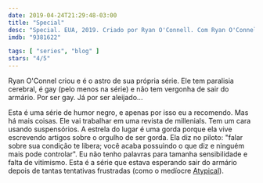 ```yaml
---
date: 2019-04-24T21:29:48-03:00
title: "Special"
desc: "Special. EUA, 2019. Criado por Ryan O'Connell. Com Ryan O'Connell, Jessica Hecht, Punam Patel."
imdb: "9381622"

tags: [ "series", "blog" ]
stars: "4/5"
---
```

Ryan O'Connel criou e é o astro de sua própria série. Ele tem paralisia cerebral, é gay (pelo menos na série) e não tem vergonha de sair do armário. Por ser gay. Já por ser aleijado...

Esta é uma série de humor negro, e apenas por isso eu a recomendo. Mas há mais coisas. Ele vai trabalhar em uma revista de millenials. Tem um cara usando suspensórios. A estrela do lugar é uma gorda porque ela vive escrevendo artigos sobre o orgulho de ser gorda. Ela diz no piloto: "falar sobre sua condição te libera; você acaba possuindo o que diz e ninguém mais pode controlar". Eu não tenho palavras para tamanha sensibilidade e falta de vitimismo. Esta é a série que estava esperando sair do armário depois de tantas tentativas frustradas (como o medíocre [Atypical](/atypical)).
